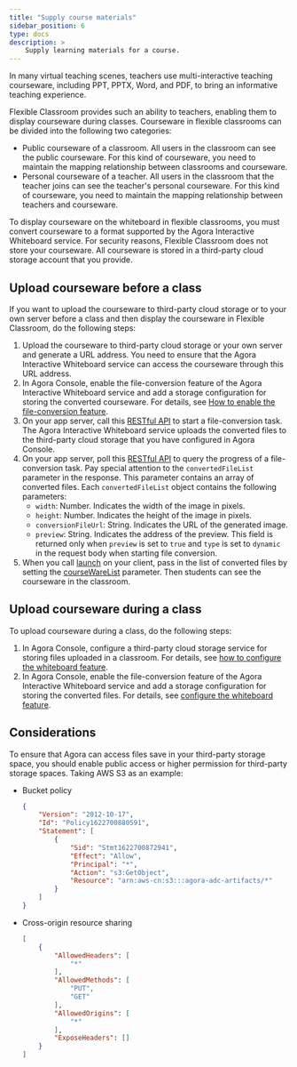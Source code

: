 ```yaml
---
title: "Supply course materials"
sidebar_position: 6
type: docs
description: >
    Supply learning materials for a course. 
---
```



In many virtual teaching scenes, teachers use multi-interactive teaching courseware, including PPT, PPTX, Word, and PDF, to bring an informative teaching experience.

Flexible Classroom provides such an ability to teachers, enabling them to display courseware during classes. Courseware in flexible classrooms can be divided into the following two categories:

- Public courseware of a classroom. All users in the classroom can see the public courseware. For this kind of courseware, you need to maintain the mapping relationship between classrooms and courseware.
- Personal courseware of a teacher. All users in the classroom that the teacher joins can see the teacher's personal courseware. For this kind of courseware, you need to maintain the mapping relationship between teachers and courseware.

To display courseware on the whiteboard in flexible classrooms, you must convert courseware to a format supported by the Agora Interactive Whiteboard service. For security reasons, Flexible Classroom does not store your courseware. All courseware is stored in a third-party cloud storage account that you provide.

## Upload courseware before a class

If you want to upload the courseware to third-party cloud storage or to your own server before a class and then display the courseware in Flexible Classroom, do the following steps:

1. Upload the courseware to third-party cloud storage or your own server and generate a URL address. You need to ensure that the Agora Interactive Whiteboard service can access the courseware through this URL address.
2. In Agora Console, enable the file-conversion feature of the Agora Interactive Whiteboard service and add a storage configuration for storing the converted courseware. For details, see [How to enable the file-conversion feature](../..//whiteboard/develop/file-conversion).
3. On your app server, call this [RESTful API](/en/whiteboard/whiteboard_file_conversion?platform=RESTful#start-file-conversion-post) to start a file-conversion task. The Agora Interactive Whiteboard service uploads the converted files to the third-party cloud storage that you have configured in Agora Console.
4. On your app server, poll this [RESTful API]( /en/whiteboard/whiteboard_file_conversion?platform=RESTful#query-file-conversion-progress-get) to query the progress of a file-conversion task. Pay special attention to the `convertedFileList` parameter in the response. This parameter contains an array of converted files. Each `convertedFileList` object contains the following parameters:
   - `width`: Number. Indicates the width of the image in pixels.
   - `height`: Number. Indicates the height of the image in pixels.
   - `conversionFileUrl`: String. Indicates the URL of the generated image.
   - `preview`: String. Indicates the address of the preview. This field is returned only when `preview` is set to `true` and `type` is set to `dynamic` in the request body when starting file conversion.
5. When you call [launch](../reference/classroom-sdk#launch) on your client, pass in the list of converted files by setting the [courseWareList](../reference/classroom-sdk#coursewarelist) parameter. Then students can see the courseware in the classroom.

## Upload courseware during a class

To upload courseware during a class, do the following steps:

1. In Agora Console, configure a third-party cloud storage service for storing files uploaded in a classroom. For details, see [how to configure the whiteboard feature](../develop/configure-flexible-classroom#configure-the-whiteboard-feature).
2. In Agora Console, enable the file-conversion feature of the Agora Interactive Whiteboard service and add a storage configuration for storing the converted files. For details, see [configure the whiteboard feature](../develop/configure-flexible-classroom#configure-the-whiteboard-feature).

## Considerations

To ensure that Agora can access files save in your third-party storage space, you should enable public access or higher permission for third-party storage spaces. Taking AWS S3 as an example:

- Bucket policy
  ```json
  {
      "Version": "2012-10-17",
      "Id": "Policy1622700880591",
      "Statement": [
          {
              "Sid": "Stmt1622700872941",
              "Effect": "Allow",
              "Principal": "*",
              "Action": "s3:GetObject",
              "Resource": "arn:aws-cn:s3:::agora-adc-artifacts/*"
          }
      ]
  }
  ```
- Cross-origin resource sharing
  ```json
  [
      {
          "AllowedHeaders": [
              "*"
          ],
          "AllowedMethods": [
              "PUT",
              "GET"
          ],
          "AllowedOrigins": [
              "*"
          ],
          "ExposeHeaders": []
      }
  ]
  ```